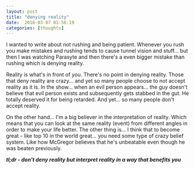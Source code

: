 ```yaml
---
layout: post
title: "denying reality"
date:  2016-03-07 01:56:19
categories: [thoughts]
---
```

I wanted to write about not rushing and being patient. Whenever you rush you make mistakes and rushing tends to cause tunnel vision and stuff... but then I was watching Parasyte and then there's a even bigger mistake than rushing which is denying reality.

Reality is what's in front of you. There's no point in denying reality. Those that deny reality are crazy... and yet so many people choose to not accept reality as it is. In the show... when an evil person appears... the guy doesn't believe that evil person exists and subsequently gets stabbed in the gut. He totally deserved it for being retarded. And yet... so many people don't accept reality.

On the other hand... I'm a big believer in the interpretation of reality. Which means that you can look at the same reality (event) from different angles in order to make your life better. The other thing is... I think that to become great - like top 10 in the world great... you need some type of crazy belief system. Like how McGregor believes that he's unbeatable even though he was beaten previously.

***tl;dr - don't deny reality but interpret reality in a way that benefits you***
